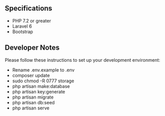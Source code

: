 ## Specifications

- PHP 7.2 or greater
- Laravel 6
- Bootstrap

## Developer Notes

Please follow these instructions to set up your development environment:

- Rename .env.example to .env
- composer update
- sudo chmod -R 0777 storage
- php artisan make:database
- php artisan key:generate
- php artisan migrate
- php artisan db:seed
- php artisan serve


